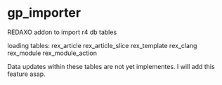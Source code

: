 # gp_importer
REDAXO addon to import r4 db tables 

loading tables:
rex_article
rex_article_slice
rex_template
rex_clang
rex_module
rex_module_action

Data updates within these tables are not yet implementes. I will add this feature asap.
